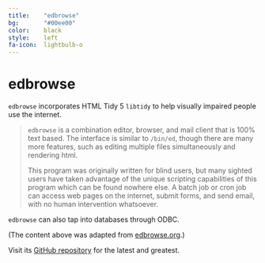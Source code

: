 ```yaml
---
title:    "edbrowse"
bg:       "#00ee00"
color:    black    
style:    left
fa-icon:  lightbulb-o
---
```


# edbrowse

`edbrowse` incorporates HTML Tidy 5 `libtidy` to help visually impaired people use the
internet.

>`edbrowse` is a combination editor, browser, and mail client that is 100% text based.
>The interface is similar to `/bin/ed`, though there are many more features, such as
>editing multiple files simultaneously and rendering html.
>
>This program was originally written for blind users, but many sighted users have taken
>advantage of the unique scripting capabilities of this program which can be found nowhere
>else.  A batch job or cron job can access web pages on the internet, submit forms, and
>send email, with no human intervention whatsoever.  

`edbrowse` can also tap into databases through ODBC.

(The content above was adapted from [edbrowse.org][1].) 


Visit its [GitHub repository][2] for the latest and greatest.


 [1]: http://edbrowse.org
 [2]: https://github.com/CMB/edbrowse
